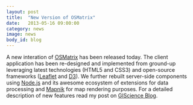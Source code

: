 ```yaml
---
layout: post
title:  "New Version of OSMatrix"
date:   2013-05-16 09:00:00
category: news
image: news
body_id: blog
---
```


A new interation of [OSMatrix](http://osmatrix.uni-hd.de/) has been released today. The client application has been re-designed and implemented from ground-up leveraging latest technologies (HTML5 and CSS3) and open-source frameworks ([Leaflet](http://leafletjs.com/) and [D3](http://d3js.org/)). We further rebuilt server-side components using [Node.js](http://nodejs.org/) and its awesome ecosystem of extensions for data processing and [Mapnik](http://mapnik.org/) for map rendering purposes. For a detailed description of new features read my post on [GIScience Blog](http://k1z.blog.uni-heidelberg.de/2013/05/16/new-version-of-osmatrix/).
